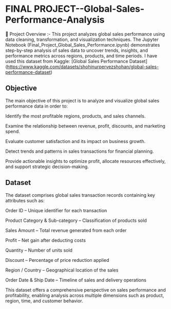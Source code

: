 # FINAL PROJECT--Global-Sales-Performance-Analysis


📌 Project Overview :- This project analyzes global sales performance using data cleaning, transformation, and visualization techniques. The Jupyter Notebook (Final_Project_Global_Sales_Performance.ipynb) demonstrates step-by-step analysis of sales data to uncover trends, insights, and performance metrics across regions, products, and time periods.
I have used this dataset from Kaggle: [Global Sales Performance Dataset] (https://www.kaggle.com/datasets/shohinurpervezshohan/global-sales-performance-dataset)

## Objective 

  The main objective of this project is to analyze and visualize global sales performance data in order to: 

Identify the most profitable regions, products, and sales channels. 

Examine the relationship between revenue, profit, discounts, and marketing spend. 

Evaluate customer satisfaction and its impact on business growth. 

Detect trends and patterns in sales transactions for financial planning. 

Provide actionable insights to optimize profit, allocate resources effectively, and support strategic decision-making. 

## Dataset 

The dataset comprises global sales transaction records containing key attributes such as: 

Order ID – Unique identifier for each transaction 

Product Category & Sub-category – Classification of products sold 

Sales Amount – Total revenue generated from each order 

Profit – Net gain after deducting costs 

Quantity – Number of units sold 

Discount – Percentage of price reduction applied 

Region / Country – Geographical location of the sales 

Order Date & Ship Date – Timeline of sales and delivery operations 

This dataset offers a comprehensive perspective on sales performance and profitability, enabling analysis across multiple dimensions such as product, region, time, and customer behavior. 
